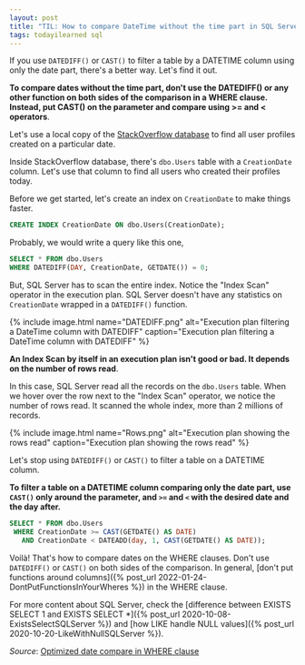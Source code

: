 ```yaml
---
layout: post
title: "TIL: How to compare DateTime without the time part in SQL Server"
tags: todayilearned sql
---
```


If you use `DATEDIFF()` or `CAST()` to filter a table by a DATETIME column using only the date part, there's a better way. Let's find it out.

**To compare dates without the time part, don't use the DATEDIFF() or any other function on both sides of the comparison in a WHERE clause. Instead, put CAST() on the parameter and compare using >= and < operators**.

Let's use a local copy of the [StackOverflow database](https://www.brentozar.com/archive/2015/10/how-to-download-the-stack-overflow-database-via-bittorrent/) to find all user profiles created on a particular date.

Inside StackOverflow database, there's `dbo.Users` table with a `CreationDate` column. Let's use that column to find all users who created their profiles today.

Before we get started, let's create an index on `CreationDate` to make things faster.

```sql
CREATE INDEX CreationDate ON dbo.Users(CreationDate);
```

Probably, we would write a query like this one,

```sql
SELECT * FROM dbo.Users
WHERE DATEDIFF(DAY, CreationDate, GETDATE()) = 0;
```

But, SQL Server has to scan the entire index. Notice the "Index Scan" operator in the execution plan. SQL Server doesn't have any statistics on `CreationDate` wrapped in a `DATEDIFF()` function.

{% include image.html name="DATEDIFF.png" alt="Execution plan filtering a DateTime column with DATEDIFF" caption="Execution plan filtering a DateTime column with DATEDIFF" %}

**An Index Scan by itself in an execution plan isn't good or bad. It depends on the number of rows read**.

In this case, SQL Server read all the records on the `dbo.Users` table. When we hover over the row next to the "Index Scan" operator, we notice the number of rows read. It scanned the whole index, more than 2 millions of records.

{% include image.html name="Rows.png" alt="Execution plan showing the rows read" caption="Execution plan showing the rows read" %}

Let's stop using `DATEDIFF()` or `CAST()` to filter a table on a DATETIME column.

**To filter a table on a DATETIME column comparing only the date part, use `CAST()` only around the parameter, and `>=` and `<` with the desired date and the day after.**

```sql
SELECT * FROM dbo.Users
 WHERE CreationDate >= CAST(GETDATE() AS DATE)
   AND CreationDate < DATEADD(day, 1, CAST(GETDATE() AS DATE));
```

Voilà! That's how to compare dates on the WHERE clauses. Don't use `DATEDIFF()` or `CAST()` on both sides of the comparison. In general, [don't put functions around columns]({% post_url 2022-01-24-DontPutFunctionsInYourWheres %}) in the WHERE clause.

For more content about SQL Server, check the [difference between EXISTS SELECT 1 and EXISTS SELECT *]({% post_url 2020-10-08-ExistsSelectSQLServer %}) and [how LIKE handle NULL values]({% post_url 2020-10-20-LikeWithNullSQLServer %}).

_Source_: [Optimized date compare in WHERE clause](https://dba.stackexchange.com/questions/128235/optimized-date-compare-in-where-clause-convert-or-datediff-0)